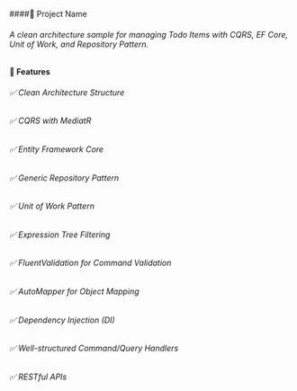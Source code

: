 ####📘 Project Name
###### A clean architecture sample for managing Todo Items with CQRS, EF Core, Unit of Work, and Repository Pattern.


#### 🧩 Features
###### ✅ Clean Architecture Structure
###### ✅ CQRS with MediatR
###### ✅ Entity Framework Core
###### ✅ Generic Repository Pattern
###### ✅ Unit of Work Pattern
###### ✅ Expression Tree Filtering
###### ✅ FluentValidation for Command Validation
###### ✅ AutoMapper for Object Mapping
###### ✅ Dependency Injection (DI)
###### ✅ Well-structured Command/Query Handlers
###### ✅ RESTful APIs

